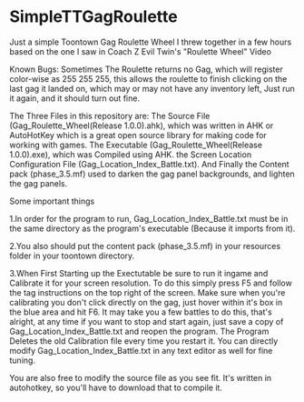 # SimpleTTGagRoulette
Just a simple Toontown Gag Roulette Wheel I threw together in a few hours based on the one I saw in Coach Z Evil Twin's "Roulette Wheel" Video

Known Bugs: Sometimes The Roulette returns no Gag, which will register color-wise as 255 255 255, this allows the roulette to finish clicking on the last gag it landed on, which may or may not have any inventory left, Just run it again, and it should turn out fine.

The Three Files in this repository are: 
The Source File (Gag_Roulette_Wheel(Release 1.0.0).ahk), which was written in AHK or AutoHotKey which is a great open source library for making code for working with games.
The Executable (Gag_Roulette_Wheel(Release 1.0.0).exe), which was Compiled using AHK.
the Screen Location Configuration File (Gag_Location_Index_Battle.txt).
And Finally the Content pack (phase_3.5.mf) used to darken the gag panel backgrounds, and lighten the gag panels.

Some important things

1.In order for the program to run, Gag_Location_Index_Battle.txt must be in the same directory as the program's executable (Because it imports from it).

2.You also should put the content pack (phase_3.5.mf) in your resources folder in your toontown directory.

3.When First Starting up the Exectutable be sure to run it ingame and Calibrate it for your screen resolution. To do this simply press F5 and follow the tag instructions on the top right of the screen.
Make sure when you're calibrating you don't click directly on the gag, just hover within it's box in the blue area and hit F6.
It may take you a few battles to do this, that's alright, at any time if you want to stop and start again, just save a copy of Gag_Location_Index_Battle.txt and reopen the program. The Program Deletes the old Calibration file every time you restart it.
You can directly modify Gag_Location_Index_Battle.txt in any text editor as well for fine tuning.

You are also free to modify the source file as you see fit. It's written in autohotkey, so you'll have to download that to compile it.
